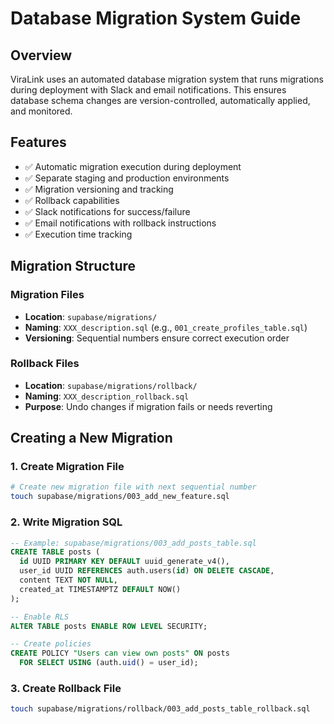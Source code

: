 # Database Migration System Guide

## Overview
ViraLink uses an automated database migration system that runs migrations during deployment with Slack and email notifications. This ensures database schema changes are version-controlled, automatically applied, and monitored.

## Features
- ✅ Automatic migration execution during deployment
- ✅ Separate staging and production environments
- ✅ Migration versioning and tracking
- ✅ Rollback capabilities
- ✅ Slack notifications for success/failure
- ✅ Email notifications with rollback instructions
- ✅ Execution time tracking

## Migration Structure

### Migration Files
- **Location**: `supabase/migrations/`
- **Naming**: `XXX_description.sql` (e.g., `001_create_profiles_table.sql`)
- **Versioning**: Sequential numbers ensure correct execution order

### Rollback Files
- **Location**: `supabase/migrations/rollback/`
- **Naming**: `XXX_description_rollback.sql`
- **Purpose**: Undo changes if migration fails or needs reverting

## Creating a New Migration

### 1. Create Migration File
```bash
# Create new migration file with next sequential number
touch supabase/migrations/003_add_new_feature.sql
```

### 2. Write Migration SQL
```sql
-- Example: supabase/migrations/003_add_posts_table.sql
CREATE TABLE posts (
  id UUID PRIMARY KEY DEFAULT uuid_generate_v4(),
  user_id UUID REFERENCES auth.users(id) ON DELETE CASCADE,
  content TEXT NOT NULL,
  created_at TIMESTAMPTZ DEFAULT NOW()
);

-- Enable RLS
ALTER TABLE posts ENABLE ROW LEVEL SECURITY;

-- Create policies
CREATE POLICY "Users can view own posts" ON posts
  FOR SELECT USING (auth.uid() = user_id);
```

### 3. Create Rollback File
```bash
touch supabase/migrations/rollback/003_add_posts_table_rollback.sql
```
